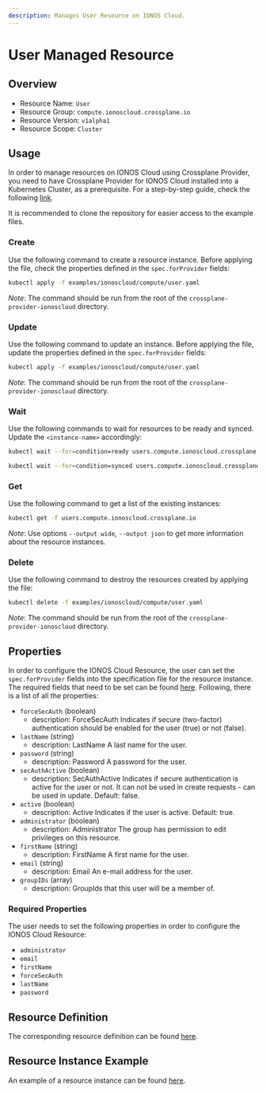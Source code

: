```yaml
---
description: Manages User Resource on IONOS Cloud.
---
```


# User Managed Resource

## Overview

* Resource Name: `User`
* Resource Group: `compute.ionoscloud.crossplane.io`
* Resource Version: `v1alpha1`
* Resource Scope: `Cluster`

## Usage

In order to manage resources on IONOS Cloud using Crossplane Provider, you need to have Crossplane Provider for IONOS Cloud installed into a Kubernetes Cluster, as a prerequisite. For a step-by-step guide, check the following [link](https://github.com/ionos-cloud/crossplane-provider-ionoscloud/tree/master/examples/example.md).

It is recommended to clone the repository for easier access to the example files.

### Create

Use the following command to create a resource instance. Before applying the file, check the properties defined in the `spec.forProvider` fields:

```bash
kubectl apply -f examples/ionoscloud/compute/user.yaml
```

_Note_: The command should be run from the root of the `crossplane-provider-ionoscloud` directory.

### Update

Use the following command to update an instance. Before applying the file, update the properties defined in the `spec.forProvider` fields:

```bash
kubectl apply -f examples/ionoscloud/compute/user.yaml
```

_Note_: The command should be run from the root of the `crossplane-provider-ionoscloud` directory.

### Wait

Use the following commands to wait for resources to be ready and synced. Update the `<instance-name>` accordingly:

```bash
kubectl wait --for=condition=ready users.compute.ionoscloud.crossplane.io/<instance-name>
```

```bash
kubectl wait --for=condition=synced users.compute.ionoscloud.crossplane.io/<instance-name>
```

### Get

Use the following command to get a list of the existing instances:

```bash
kubectl get -f users.compute.ionoscloud.crossplane.io
```

_Note_: Use options `--output wide`, `--output json` to get more information about the resource instances.

### Delete

Use the following command to destroy the resources created by applying the file:

```bash
kubectl delete -f examples/ionoscloud/compute/user.yaml
```

_Note_: The command should be run from the root of the `crossplane-provider-ionoscloud` directory.

## Properties

In order to configure the IONOS Cloud Resource, the user can set the `spec.forProvider` fields into the specification file for the resource instance. The required fields that need to be set can be found [here](#required-properties). Following, there is a list of all the properties:

* `forceSecAuth` (boolean)
	* description: ForceSecAuth Indicates if secure (two-factor) authentication should be enabled for the user (true) or not (false).
* `lastName` (string)
	* description: LastName A last name for the user.
* `password` (string)
	* description: Password A password for the user.
* `secAuthActive` (boolean)
	* description: SecAuthActive Indicates if secure authentication is active for the user or not. It can not be used in create requests - can be used in update. Default: false.
* `active` (boolean)
	* description: Active Indicates if the user is active. Default: true.
* `administrator` (boolean)
	* description: Administrator The group has permission to edit privileges on this resource.
* `firstName` (string)
	* description: FirstName A first name for the user.
* `email` (string)
	* description: Email An e-mail address for the user.
* `groupIDs` (array)
	* description: GroupIds that this user will be a member of.

### Required Properties

The user needs to set the following properties in order to configure the IONOS Cloud Resource:

* `administrator`
* `email`
* `firstName`
* `forceSecAuth`
* `lastName`
* `password`

## Resource Definition

The corresponding resource definition can be found [here](https://github.com/ionos-cloud/crossplane-provider-ionoscloud/tree/master/package/crds/compute.ionoscloud.crossplane.io_users.yaml).

## Resource Instance Example

An example of a resource instance can be found [here](https://github.com/ionos-cloud/crossplane-provider-ionoscloud/tree/master/examples/ionoscloud/compute/user.yaml).

